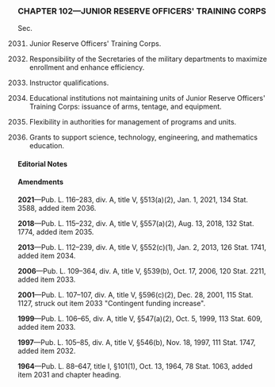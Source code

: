### **CHAPTER 102—JUNIOR RESERVE OFFICERS' TRAINING CORPS** ###

Sec.

2031. Junior Reserve Officers' Training Corps.

2032. Responsibility of the Secretaries of the military departments to maximize enrollment and enhance efficiency.

2033. Instructor qualifications.

2034. Educational institutions not maintaining units of Junior Reserve Officers' Training Corps: issuance of arms, tentage, and equipment.

2035. Flexibility in authorities for management of programs and units.

2036. Grants to support science, technology, engineering, and mathematics education.

#### **Editorial Notes** ####

#### Amendments ####

**2021**—Pub. L. 116–283, div. A, title V, §513(a)(2), Jan. 1, 2021, 134 Stat. 3588, added item 2036.

**2018**—Pub. L. 115–232, div. A, title V, §557(a)(2), Aug. 13, 2018, 132 Stat. 1774, added item 2035.

**2013**—Pub. L. 112–239, div. A, title V, §552(c)(1), Jan. 2, 2013, 126 Stat. 1741, added item 2034.

**2006**—Pub. L. 109–364, div. A, title V, §539(b), Oct. 17, 2006, 120 Stat. 2211, added item 2033.

**2001**—Pub. L. 107–107, div. A, title V, §596(c)(2), Dec. 28, 2001, 115 Stat. 1127, struck out item 2033 "Contingent funding increase".

**1999**—Pub. L. 106–65, div. A, title V, §547(a)(2), Oct. 5, 1999, 113 Stat. 609, added item 2033.

**1997**—Pub. L. 105–85, div. A, title V, §546(b), Nov. 18, 1997, 111 Stat. 1747, added item 2032.

**1964**—Pub. L. 88–647, title I, §101(1), Oct. 13, 1964, 78 Stat. 1063, added item 2031 and chapter heading.